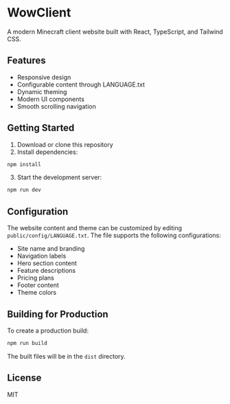 # WowClient

A modern Minecraft client website built with React, TypeScript, and Tailwind CSS.

## Features

- Responsive design
- Configurable content through LANGUAGE.txt
- Dynamic theming
- Modern UI components
- Smooth scrolling navigation

## Getting Started

1. Download or clone this repository
2. Install dependencies:
```bash
npm install
```
3. Start the development server:
```bash
npm run dev
```

## Configuration

The website content and theme can be customized by editing `public/config/LANGUAGE.txt`. The file supports the following configurations:

- Site name and branding
- Navigation labels
- Hero section content
- Feature descriptions
- Pricing plans
- Footer content
- Theme colors

## Building for Production

To create a production build:

```bash
npm run build
```

The built files will be in the `dist` directory.

## License

MIT